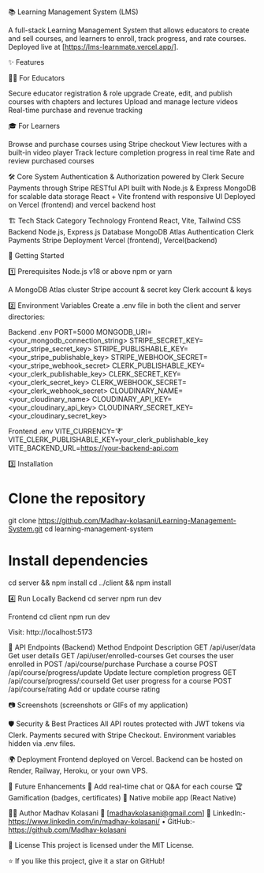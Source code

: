 📚 Learning Management System (LMS)

A full-stack Learning Management System that allows educators to create and sell courses, and learners to enroll, track progress, and rate courses.
Deployed live at [https://lms-learnmate.vercel.app/].


✨ Features

👩‍🏫 For Educators

Secure educator registration & role upgrade
Create, edit, and publish courses with chapters and lectures
Upload and manage lecture videos
Real-time purchase and revenue tracking

🎓 For Learners

Browse and purchase courses using Stripe checkout
View lectures with a built-in video player
Track lecture completion progress in real time
Rate and review purchased courses

🛠️ Core System
Authentication & Authorization powered by Clerk
Secure Payments through Stripe
RESTful API built with Node.js & Express
MongoDB for scalable data storage
React + Vite frontend with responsive UI
Deployed on Vercel (frontend) and vercel backend host

🏗️ Tech Stack
Category	      Technology
Frontend	      React, Vite, Tailwind CSS
Backend	        Node.js, Express.js
Database	      MongoDB Atlas
Authentication	Clerk
Payments	      Stripe
Deployment	    Vercel (frontend), Vercel(backend)


🚀 Getting Started

1️⃣ Prerequisites
Node.js v18 or above
npm or yarn

A MongoDB Atlas cluster
Stripe account & secret key
Clerk account & keys

2️⃣ Environment Variables
Create a .env file in both the client and server directories:

Backend .env
PORT=5000
MONGODB_URI=<your_mongodb_connection_string>
STRIPE_SECRET_KEY=<your_stripe_secret_key>
STRIPE_PUBLISHABLE_KEY=<your_stripe_publishable_key>
STRIPE_WEBHOOK_SECRET=<your_stripe_webhook_secret>
CLERK_PUBLISHABLE_KEY=<your_clerk_publishable_key>
CLERK_SECRET_KEY=<your_clerk_secret_key>
CLERK_WEBHOOK_SECRET=<your_clerk_webhook_secret>
CLOUDINARY_NAME=<your_cloudinary_name>
CLOUDINARY_API_KEY=<your_cloudinary_api_key>
CLOUDINARY_SECRET_KEY=<your_cloudinary_secret_key>


Frontend .env
VITE_CURRENCY='₹' 
VITE_CLERK_PUBLISHABLE_KEY=your_clerk_publishable_key
VITE_BACKEND_URL=https://your-backend-api.com

3️⃣ Installation
# Clone the repository
git clone https://github.com/Madhav-kolasani/Learning-Management-System.git
cd learning-management-system

# Install dependencies
cd server && npm install
cd ../client && npm install

4️⃣ Run Locally
Backend
cd server
npm run dev

Frontend
cd client
npm run dev


Visit: http://localhost:5173

📡 API Endpoints (Backend)
Method	Endpoint	Description
GET	/api/user/data	Get user details
GET	/api/user/enrolled-courses	Get courses the user enrolled in
POST	/api/course/purchase	Purchase a course
POST	/api/course/progress/update	Update lecture completion progress
GET	/api/course/progress/:courseId	Get user progress for a course
POST	/api/course/rating	Add or update course rating

📷 Screenshots
(screenshots or GIFs of my application)

🛡️ Security & Best Practices
All API routes protected with JWT tokens via Clerk.
Payments secured with Stripe Checkout.
Environment variables hidden via .env files.

🌍 Deployment
Frontend deployed on Vercel.
Backend can be hosted on Render, Railway, Heroku, or your own VPS.

🧩 Future Enhancements
🎥 Add real-time chat or Q&A for each course
🏆 Gamification (badges, certificates)
📱 Native mobile app (React Native)

🧑‍💻 Author
Madhav Kolasani
📧 [madhavkolasani@gmail.com]
🔗 LinkedIn:- https://www.linkedin.com/in/madhav-kolasani/
 • GitHub:- https://github.com/Madhav-kolasani

📝 License
This project is licensed under the MIT License.

⭐ If you like this project, give it a star on GitHub!
